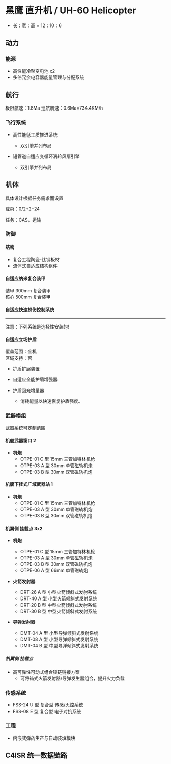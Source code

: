 # 黑鹰 直升机 / UH-60 Helicopter

- 长：宽：高 = 12：10：6

## 动力

### 能源

- 高性能冷聚变电池 x2
- 多倍冗余电容器能量管理与分配系统

## 航行

极限航速：1.8Ma
巡航航速：0.6Ma=734.4KM/h

### 飞行系统

- 高性能低工质推进系统

  - 双引擎并列布局

- 短管道自适应变循环涡轮风扇引擎
  - 双引擎并列布局

## 机体

具体设计根据任务需求而设置

载荷：0/2+2+24

任务：CAS，运输

### 防御

#### 结构

- 复合工程陶瓷-钛钢板材
- 流体式自适应结构组件

#### 自适应纳米复合装甲

装甲 300mm 复合装甲  
核心 500mm 复合装甲

#### 自适应快速损伤控制系统

---

注意：下列系统是选择性安装的!

#### 自适应立场护盾

覆盖范围：全机  
区域支持：否

- 护盾扩展装置

- 自适应全能护盾增强器

- 护盾回充增量器
  - 消耗能量以快速恢复护盾强度。

### 武器模组

武器系统可定制范围

#### 机舱武器窗口 2

- **机炮**
  - OTPE-01 C 型 15mm 三管加特林机枪
  - OTPE-03 A 型 30mm 单管磁轨机炮
  - OTPE-03 B 型 30mm 双管磁轨机炮

#### 机腹下挂式广域武器站 1

- **机炮**
  - OTPE-01 C 型 15mm 三管加特林机枪
  - OTPE-03 A 型 30mm 单管磁轨机炮
  - OTPE-03 B 型 30mm 双管磁轨机炮

#### 机翼侧 挂载点 3x2

- **机炮**

  - OTPE-01 C 型 15mm 三管加特林机枪
  - OTPE-03 A 型 30mm 单管磁轨机炮
  - OTPE-03 B 型 30mm 双管磁轨机炮
  - OTPE-06 A 型 66mm 单管磁轨炮

- **火箭发射器**

  - DRT-26 A 型 小型火箭倾斜式发射系统
  - DRT-40 A 型 小型火箭倾斜式发射系统
  - DRT-20 B 型 中型火箭倾斜式发射系统
  - DRT-30 B 型 中型火箭倾斜式发射系统

- **导弹发射器**
  - DMT-04 A 型 小型导弹倾斜式发射系统
  - DMT-08 A 型 小型导弹倾斜式发射系统
  - DMT-04 B 型 中型导弹倾斜式发射系统

##### 机翼侧 挂载点

- 高可靠性可动式组合铰链链接方案
  - 可将箱式火箭发射器/导弹发生器组合，提升火力负载

### 传感系统

- FSS-24 U 型 复合型 传感/火控系统
- FSS-08 E 型 复合型 电子对抗系统

### 工程

- 内嵌式弹药生产与自动装填模块

## C4ISR 统一数据链路
